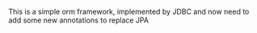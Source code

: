 This is a simple orm framework, implemented by JDBC and now need to add some new annotations to replace JPA

